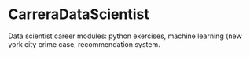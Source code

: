 # CarreraDataScientist
Data scientist career modules: python exercises, machine learning (new york city crime case, recommendation system.

